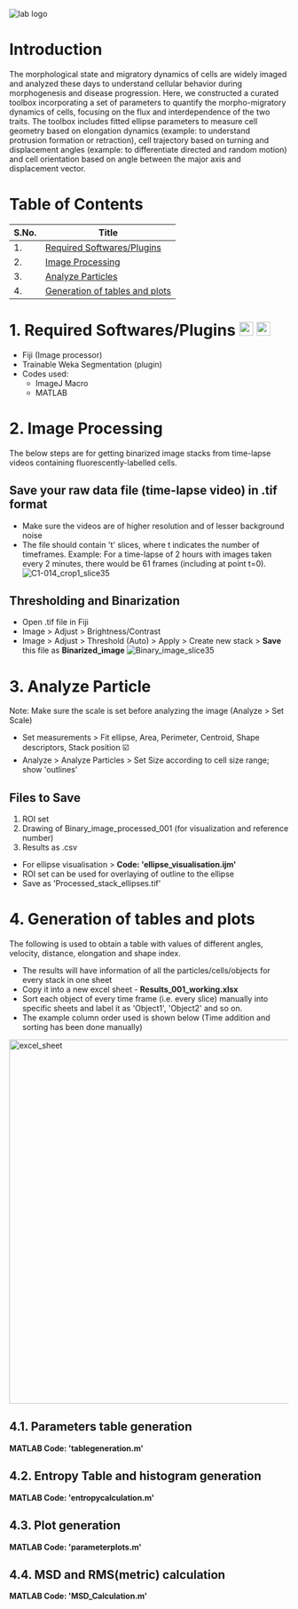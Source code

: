 ![lab logo](https://static.wixstatic.com/media/0f3704_e795eb7b0f4c4f23851fc3d1a623c7cd~mv2.png/v1/crop/x_0,y_410,w_2160,h_361/fill/w_1315,h_220,al_c,q_85,usm_0.66_1.00_0.01,enc_auto/0f3704_e795eb7b0f4c4f23851fc3d1a623c7cd~mv2.png)

# Introduction
The morphological state and migratory dynamics of cells are widely imaged and analyzed these days to understand cellular behavior during morphogenesis and disease progression. Here, we constructed a curated toolbox incorporating a set of parameters to quantify the morpho-migratory dynamics of cells, focusing on the flux and interdependence of the two traits. The toolbox includes fitted ellipse parameters to measure cell geometry based on elongation dynamics (example: to understand protrusion formation or retraction), cell trajectory based on turning and displacement angles (example: to differentiate directed and random motion) and cell orientation based on angle between the major axis and displacement vector.

# Table of Contents
| S.No. | Title | 
| -- | -------- |
| 1. | [Required Softwares/Plugins](https://github.com/madhumitha-rsuresh/Morphomigratory-parameters?tab=readme-ov-file#1-required-softwaresplugins--) |
| 2. | [Image Processing](https://github.com/madhumitha-rsuresh/Morphomigratory-parameters?tab=readme-ov-file#2-image-segmentation) 
| 3. | [Analyze Particles](https://github.com/madhumitha-rsuresh/Morphomigratory-parameters?tab=readme-ov-file#5-analyze-particle) |
| 4. | [Generation of tables and plots](https://github.com/madhumitha-rsuresh/Morphomigratory-parameters/blob/main/README.md#6-generation-of-table) |

# 1. Required Softwares/Plugins <img src="https://github.com/madhumitha-rsuresh/Morphomigratory-parameters/assets/88226429/1dbc9cef-6b4f-471c-aea6-16a070519b96" width = 25px height = 25px> <img src = "https://github.com/madhumitha-rsuresh/Morphomigratory-parameters/assets/88226429/65329143-8596-4f18-ad01-529964233482" width = 25px height = 25px>
- Fiji (Image processor)
- Trainable Weka Segmentation (plugin)
- Codes used:
    - ImageJ Macro
    - MATLAB

# 2. Image Processing
The below steps are for getting binarized image stacks from time-lapse videos containing fluorescently-labelled cells.

## Save your raw data file (time-lapse video) in .tif format
  - Make sure the videos are of higher resolution and of lesser background noise
  - The file should contain 't' slices, where t indicates the number of timeframes. Example: For a time-lapse of 2 hours with images taken every 2 minutes, there would be 61 frames (including at point t=0).
![C1-014_crop1_slice35](https://github.com/madhumitha-rsuresh/Morphomigratory-parameters/assets/88226429/02876ce2-b166-4ad8-966c-2c4146feb990)

## Thresholding and Binarization
  - Open .tif file in Fiji
  - Image > Adjust > Brightness/Contrast
  - Image > Adjust > Threshold (Auto) > Apply > Create new stack > **Save** this file as **Binarized_image**
![Binary_image_slice35](https://github.com/madhumitha-rsuresh/Morphomigratory-parameters/assets/88226429/f20d6108-fac9-4e58-84cb-1e4a896af6d4)

# 3. Analyze Particle
Note: Make sure the scale is set before analyzing the image (Analyze > Set Scale)
- Set measurements > Fit ellipse, Area, Perimeter, Centroid, Shape descriptors, Stack position :ballot_box_with_check: 
- Analyze > Analyze Particles > Set Size according to cell size range; show 'outlines'

## Files to Save
1. ROI set
2. Drawing of Binary_image_processed_001 (for visualization and reference number)
3. Results as .csv

- For ellipse visualisation > **Code: 'ellipse_visualisation.ijm'**
- ROI set can be used for overlaying of outline to the ellipse
- Save as 'Processed_stack_ellipses.tif'

# 4. Generation of tables and plots
The following is used to obtain a table with values of different angles, velocity, distance, elongation and shape index.
- The results will have information of all the particles/cells/objects for every stack in one sheet
- Copy it into a new excel sheet - **Results_001_working.xlsx**
- Sort each object of every time frame (i.e. every slice) manually into specific sheets and label it as 'Object1', 'Object2' and so on.
- The example column order used is shown below (Time addition and sorting has been done manually)
<img width="656" alt="excel_sheet" src="https://github.com/madhumitha-rsuresh/Morphomigratory-parameters/assets/88226429/0165e1af-aabe-4365-8550-a944b8873183">

## 4.1. Parameters table generation
**MATLAB Code: 'tablegeneration.m'**
 
## 4.2. Entropy Table and histogram generation
**MATLAB Code: 'entropycalculation.m'**

## 4.3. Plot generation
**MATLAB Code: 'parameterplots.m'**

## 4.4. MSD and RMS(metric) calculation
**MATLAB Code: 'MSD_Calculation.m'**
